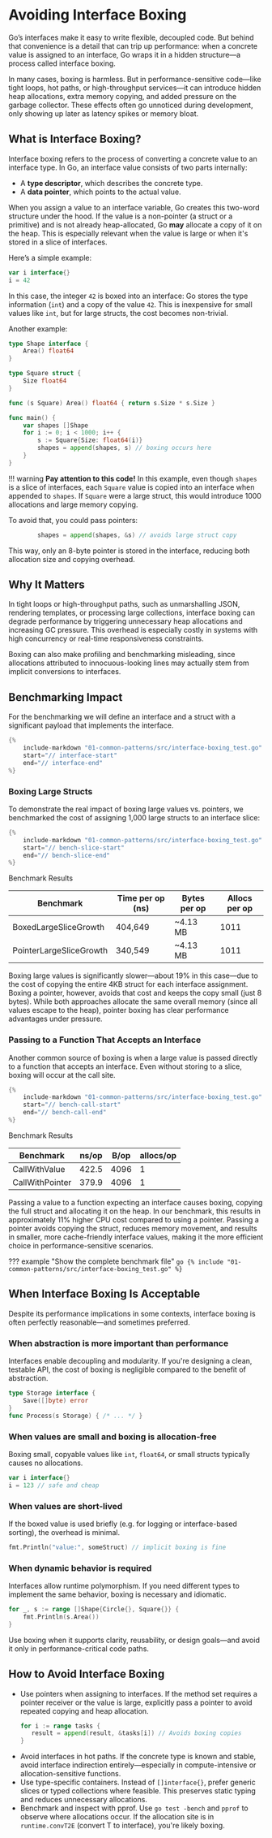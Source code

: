 # Avoiding Interface Boxing

Go’s interfaces make it easy to write flexible, decoupled code. But behind that convenience is a detail that can trip up performance: when a concrete value is assigned to an interface, Go wraps it in a hidden structure—a process called interface boxing.

In many cases, boxing is harmless. But in performance-sensitive code—like tight loops, hot paths, or high-throughput services—it can introduce hidden heap allocations, extra memory copying, and added pressure on the garbage collector. These effects often go unnoticed during development, only showing up later as latency spikes or memory bloat.

## What is Interface Boxing?

Interface boxing refers to the process of converting a concrete value to an interface type. In Go, an interface value consists of two parts internally:

- A **type descriptor**, which describes the concrete type.
- A **data pointer**, which points to the actual value.

When you assign a value to an interface variable, Go creates this two-word structure under the hood. If the value is a non-pointer (a struct or a primitive) and is not already heap-allocated, Go **may** allocate a copy of it on the heap. This is especially relevant when the value is large or when it's stored in a slice of interfaces.

Here’s a simple example:

```go
var i interface{}
i = 42
```

In this case, the integer `42` is boxed into an interface: Go stores the type information (`int`) and a copy of the value `42`. This is inexpensive for small values like `int`, but for large structs, the cost becomes non-trivial.

Another example:

```go
type Shape interface {
    Area() float64
}

type Square struct {
    Size float64
}

func (s Square) Area() float64 { return s.Size * s.Size }

func main() {
    var shapes []Shape
    for i := 0; i < 1000; i++ {
        s := Square{Size: float64(i)}
        shapes = append(shapes, s) // boxing occurs here
    }
}
```

!!! warning
    **Pay attention to this code!** In this example, even though `shapes` is a slice of interfaces, each `Square` value is copied into an interface when appended to `shapes`. If `Square` were a large struct, this would introduce 1000 allocations and large memory copying.

To avoid that, you could pass pointers:

```go
        shapes = append(shapes, &s) // avoids large struct copy
```

This way, only an 8-byte pointer is stored in the interface, reducing both allocation size and copying overhead.

## Why It Matters

In tight loops or high-throughput paths, such as unmarshalling JSON, rendering templates, or processing large collections, interface boxing can degrade performance by triggering unnecessary heap allocations and increasing GC pressure. This overhead is especially costly in systems with high concurrency or real-time responsiveness constraints.

Boxing can also make profiling and benchmarking misleading, since allocations attributed to innocuous-looking lines may actually stem from implicit conversions to interfaces.


## Benchmarking Impact

For the benchmarking we will define an interface and a struct with a significant payload that implements the interface.

```go
{%
    include-markdown "01-common-patterns/src/interface-boxing_test.go"
    start="// interface-start"
    end="// interface-end"
%}
```

### Boxing Large Structs

To demonstrate the real impact of boxing large values vs. pointers, we benchmarked the cost of assigning 1,000 large structs to an interface slice:

```go
{%
    include-markdown "01-common-patterns/src/interface-boxing_test.go"
    start="// bench-slice-start"
    end="// bench-slice-end"
%}
```

Benchmark Results

| Benchmark                | Time per op (ns) | Bytes per op | Allocs per op |
|--------------------------------|---------|-----------|-----------|
| BoxedLargeSliceGrowth          | 404,649 | ~4.13 MB  | 1011      |
| PointerLargeSliceGrowth        | 340,549 | ~4.13 MB  | 1011      |

Boxing large values is significantly slower—about 19% in this case—due to the cost of copying the entire 4KB struct for each interface assignment. Boxing a pointer, however, avoids that cost and keeps the copy small (just 8 bytes). While both approaches allocate the same overall memory (since all values escape to the heap), pointer boxing has clear performance advantages under pressure.

### Passing to a Function That Accepts an Interface

Another common source of boxing is when a large value is passed directly to a function that accepts an interface. Even without storing to a slice, boxing will occur at the call site.

```go
{%
    include-markdown "01-common-patterns/src/interface-boxing_test.go"
    start="// bench-call-start"
    end="// bench-call-end"
%}
```

Benchmark Results

| Benchmark                | ns/op   | B/op  | allocs/op |
|--------------------------|---------|--------|-----------|
| CallWithValue            | 422.5   | 4096   | 1         |
| CallWithPointer          | 379.9   | 4096   | 1         |

Passing a value to a function expecting an interface causes boxing, copying the full struct and allocating it on the heap. In our benchmark, this results in approximately 11% higher CPU cost compared to using a pointer. Passing a pointer avoids copying the struct, reduces memory movement, and results in smaller, more cache-friendly interface values, making it the more efficient choice in performance-sensitive scenarios.

??? example "Show the complete benchmark file"
    ```go
    {% include "01-common-patterns/src/interface-boxing_test.go" %}
    ```

## When Interface Boxing Is Acceptable

Despite its performance implications in some contexts, interface boxing is often perfectly reasonable—and sometimes preferred.

### When abstraction is more important than performance
Interfaces enable decoupling and modularity. If you're designing a clean, testable API, the cost of boxing is negligible compared to the benefit of abstraction.

```go
type Storage interface {
    Save([]byte) error
}
func Process(s Storage) { /* ... */ }
```

### When values are small and boxing is allocation-free
Boxing small, copyable values like `int`, `float64`, or small structs typically causes no allocations.

```go
var i interface{}
i = 123 // safe and cheap
```

### When values are short-lived
If the boxed value is used briefly (e.g. for logging or interface-based sorting), the overhead is minimal.

```go
fmt.Println("value:", someStruct) // implicit boxing is fine
```

### When dynamic behavior is required
Interfaces allow runtime polymorphism. If you need different types to implement the same behavior, boxing is necessary and idiomatic.

```go
for _, s := range []Shape{Circle{}, Square{}} {
    fmt.Println(s.Area())
}
```

Use boxing when it supports clarity, reusability, or design goals—and avoid it only in performance-critical code paths.

## How to Avoid Interface Boxing

- Use pointers when assigning to interfaces. If the method set requires a pointer receiver or the value is large, explicitly pass a pointer to avoid repeated copying and heap allocation.
    ```go
    for i := range tasks {
       result = append(result, &tasks[i]) // Avoids boxing copies
    }
    ```
- Avoid interfaces in hot paths. If the concrete type is known and stable, avoid interface indirection entirely—especially in compute-intensive or allocation-sensitive functions.
- Use type-specific containers. Instead of `[]interface{}`, prefer generic slices or typed collections where feasible. This preserves static typing and reduces unnecessary allocations.
- Benchmark and inspect with pprof. Use `go test -bench` and `pprof` to observe where allocations occur. If the allocation site is in `runtime.convT2E` (convert T to interface), you're likely boxing.